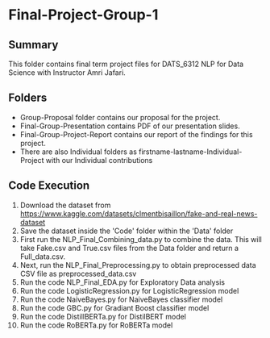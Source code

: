 # Final-Project-Group-1

## Summary
This folder contains final term project files for DATS_6312 NLP for Data Science with Instructor Amri Jafari.

## Folders
* Group-Proposal folder contains our proposal for the project.
* Final-Group-Presentation contains PDF of our presentation slides.
* Final-Group-Project-Report contains our report of the findings for this project.
* There are also Individual folders as firstname-lastname-Individual-Project with our Individual contributions

## Code Execution
1. Download the dataset from https://www.kaggle.com/datasets/clmentbisaillon/fake-and-real-news-dataset
2. Save the dataset inside the 'Code' folder within the 'Data' folder
3. First run the NLP_Final_Combining_data.py to combine the data. This will take Fake.csv and True.csv files from the Data folder and return a Full_data.csv.
4. Next, run the NLP_Final_Preprocessing.py to obtain preprocessed data CSV file as preprocessed_data.csv
5. Run the code NLP_Final_EDA.py for Exploratory Data analysis
6. Run the code LogisticRegression.py for LogisticRegression model
7. Run the code NaiveBayes.py for NaiveBayes classifier model
8. Run the code GBC.py for Gradiant Boost classifier model
9. Run the code DistillBERTa.py for DistilBERT model
10. Run the code RoBERTa.py for RoBERTa model
